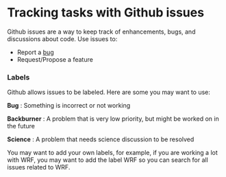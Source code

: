 # Tracking tasks with Github issues

Github issues are a way to keep track of enhancements, bugs, and
discussions about code. Use issues to:

- Report a [bug](./bug-reports.md)
- Request/Propose a feature

### Labels

Github allows issues to be labeled. Here are some you may want to use:

**Bug** : Something is incorrect or not working

**Backburner** : A problem that is very low priority, but might be 
worked on in the future

**Science** : A problem that needs science discussion to be resolved

You may want to add your own labels, for example, if you are working a
lot with WRF, you may want to add the label WRF so you can search for
all issues related to WRF.
